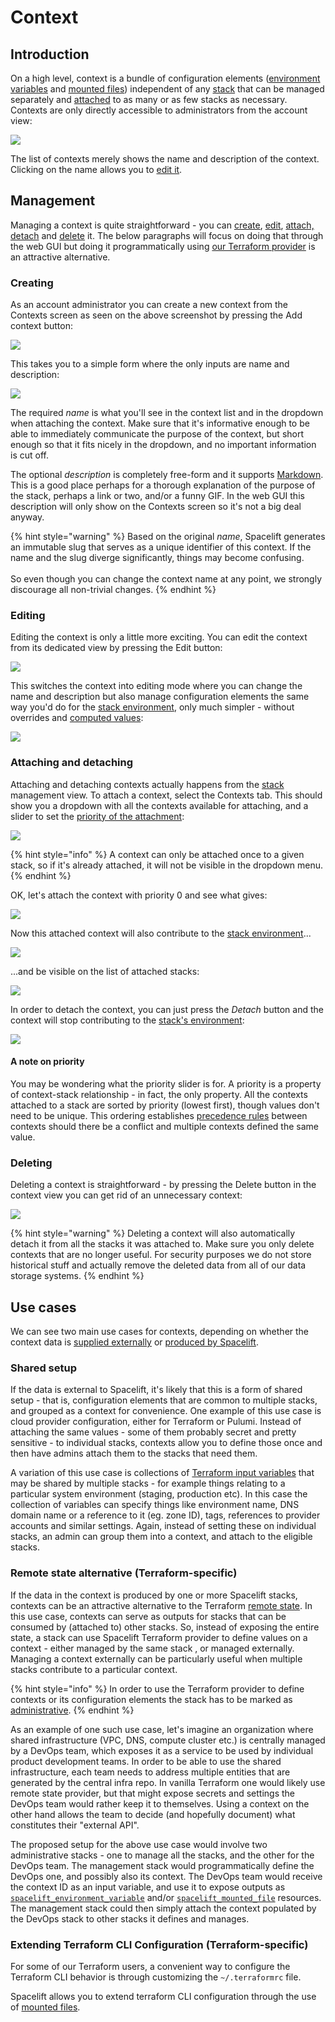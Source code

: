 # Context

## Introduction

On a high level, context is a bundle of configuration elements ([environment variables](environment.md#environment-variables) and [mounted files](environment.md#mounted-files)) independent of any [stack](../stack/) that can be managed separately and [attached](context.md#attaching-a-context) to as many or as few stacks as necessary. Contexts are only directly accessible to administrators from the account view:

![](../../.gitbook/assets/Contexts\_·\_marcinwyszynski.png)

The list of contexts merely shows the name and description of the context. Clicking on the name allows you to [edit it](context.md#editing-a-context).

## Management

Managing a context is quite straightforward - you can [create](context.md#creating), [edit](context.md#editing), [attach, detach](context.md#attaching-and-detaching) and [delete](context.md#deleting) it. The below paragraphs will focus on doing that through the web GUI but doing it programmatically using [our Terraform provider](../../vendors/terraform/terraform-provider.md) is an attractive alternative.

### Creating

As an account administrator you can create a new context from the Contexts screen as seen on the above screenshot by pressing the Add context button:

![](<../../.gitbook/assets/Contexts\_·\_marcinwyszynski (1).png>)

This takes you to a simple form where the only inputs are name and description:

![](../../.gitbook/assets/New\_context\_·\_marcinwyszynski.png)

The required _name_ is what you'll see in the context list and in the dropdown when attaching the context. Make sure that it's informative enough to be able to immediately communicate the purpose of the context, but short enough so that it fits nicely in the dropdown, and no important information is cut off.

The optional _description_ is completely free-form and it supports [Markdown](https://daringfireball.net/projects/markdown/). This is a good place perhaps for a thorough explanation of the purpose of the stack, perhaps a link or two, and/or a funny GIF. In the web GUI this description will only show on the Contexts screen so it's not a big deal anyway.

{% hint style="warning" %}
Based on the original _name_, Spacelift generates an immutable slug that serves as a unique identifier of this context. If the name and the slug diverge significantly, things may become confusing.\
\
So even though you can change the context name at any point, we strongly discourage all non-trivial changes.
{% endhint %}

### Editing

Editing the context is only a little more exciting. You can edit the context from its dedicated view by pressing the Edit button:

![](../../.gitbook/assets/Managed\_context\_·\_marcinwyszynski.png)

This switches the context into editing mode where you can change the name and description but also manage configuration elements the same way you'd do for the [stack environment](environment.md), only much simpler - without overrides and [computed values](environment.md#computed-values):

![](../../.gitbook/assets/Editing\_Managed\_context\_·\_marcinwyszynski.png)

### Attaching and detaching

Attaching and detaching contexts actually happens from the [stack](../stack/) management view. To attach a context, select the Contexts tab. This should show you a dropdown with all the contexts available for attaching, and a slider to set the [priority of the attachment](context.md#a-note-on-priority):

![](<../../.gitbook/assets/Edit\_stack\_·\_Managed\_stack (1).png>)

{% hint style="info" %}
A context can only be attached once to a given stack, so if it's already attached, it will not be visible in the dropdown menu.
{% endhint %}

OK, let's attach the context with priority 0 and see what gives:

![](<../../.gitbook/assets/Edit\_stack\_·\_End-to-end\_testing (1).png>)

Now this attached context will also contribute to the [stack environment](environment.md)...

![](<../../.gitbook/assets/Environment\_·\_Managed\_stack (3).png>)

...and be visible on the list of attached stacks:

![](<../../.gitbook/assets/Environment\_·\_Managed\_stack (4).png>)

In order to detach the context, you can just press the _Detach_ button and the context will stop contributing to the [stack's environment](environment.md):

![](<../../.gitbook/assets/Edit\_stack\_·\_End-to-end\_testing (2).png>)

#### A note on priority

You may be wondering what the priority slider is for. A priority is a property of context-stack relationship - in fact, the only property. All the contexts attached to a stack are sorted by priority (lowest first), though values don't need to be unique. This ordering establishes [precedence rules](environment.md#a-note-on-precedence) between contexts should there be a conflict and multiple contexts defined the same value.

### Deleting

Deleting a context is straightforward - by pressing the Delete button in the context view you can get rid of an unnecessary context:

![](../../.gitbook/assets/Production\_Kubernetes\_cluster\_Ireland\_·\_marcinwyszynski.png)

{% hint style="warning" %}
Deleting a context will also automatically detach it from all the stacks it was attached to. Make sure you only delete contexts that are no longer useful. For security purposes we do not store historical stuff and actually remove the deleted data from all of our data storage systems.
{% endhint %}

## Use cases

We can see two main use cases for contexts, depending on whether the context data is [supplied externally](context.md#shared-setup) or [produced by Spacelift](context.md#remote-state-alternative).&#x20;

### Shared setup

If the data is external to Spacelift, it's likely that this is a form of shared setup - that is, configuration elements that are common to multiple stacks, and grouped as a context for convenience. One example of  this use case is cloud provider configuration, either for Terraform or Pulumi. Instead of attaching the same values - some of them probably secret and pretty sensitive - to individual stacks, contexts allow you to define those once and then have admins attach them to the stacks that need them.

A variation of this use case is collections of [Terraform input variables](https://www.terraform.io/docs/configuration/variables.html#assigning-values-to-root-module-variables) that may be shared by multiple stacks - for example things relating to a particular system environment (staging, production etc). In this case the collection of variables can specify things like environment name, DNS domain name or a reference to it (eg. zone ID), tags, references to provider accounts and similar settings. Again, instead of setting these on individual stacks, an admin can group them into a context, and attach to the eligible stacks.

### Remote state alternative (Terraform-specific)

If the data in the context is produced by one or more Spacelift stacks, contexts can be an attractive alternative to the Terraform [remote state](https://www.terraform.io/docs/providers/terraform/d/remote\_state.html). In this use case, contexts can serve as outputs for stacks that can be consumed by (attached to) other stacks. So, instead of exposing the entire state, a stack can use Spacelift Terraform provider to define values on a context - either managed by the same stack , or managed externally. Managing a context externally can be particularly useful when multiple stacks contribute to a particular context.

{% hint style="info" %}
In order to use the Terraform provider to define contexts or its configuration elements the stack has to be marked as [administrative](../stack/#administrative).
{% endhint %}

As an example of one such use case, let's imagine an organization where shared infrastructure (VPC, DNS, compute cluster etc.) is centrally managed by a DevOps team, which exposes it as a service to be used by individual product development teams. In order to be able to use the shared infrastructure, each team needs to address multiple entities that are generated by the central infra repo. In vanilla Terraform one would likely use remote state provider, but that might expose secrets and settings the DevOps team would rather keep it to themselves. Using a context on the other hand allows the team to decide (and hopefully document) what constitutes their "external API".

The proposed setup for the above use case would involve two administrative stacks - one to manage all the stacks, and the other for the DevOps team. The management stack would programmatically define the DevOps one, and possibly also its context. The DevOps team would receive the context ID as an input variable, and use it to expose outputs as [`spacelift_environment_variable`](https://github.com/spacelift-io/terraform-provider-spacelift#spacelift\_environment\_variable-resource)  and/or [`spacelift_mounted_file`](https://github.com/spacelift-io/terraform-provider-spacelift#spacelift\_mounted\_file-resource) resources. The management stack could then simply attach the context populated by the DevOps stack to other stacks it defines and manages.



### Extending Terraform CLI Configuration (Terraform-specific)

For some of our Terraform users, a convenient way to configure the Terraform CLI behavior is through customizing the `~/.terraformrc` file.

Spacelift allows you to extend terraform CLI configuration through the use of [mounted files](../../vendors/terraform/cli-configuration.md#using-mounted-files).
